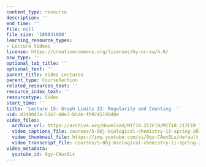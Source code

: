 ```yaml
---
content_type: resource
description: ''
end_time: ''
file: null
file_size: '189831008'
learning_resource_types:
- Lecture Videos
license: https://creativecommons.org/licenses/by-nc-sa/4.0/
ocw_type: ''
optional_tab_title: ''
optional_text: ''
parent_title: Video Lectures
parent_type: CourseSection
related_resources_text: ''
resource_index_text: ''
resourcetype: Video
start_time: ''
title: 'Lecture 15: Graph Limits II: Regularity and Counting  '
uid: 83d0047a-5567-40e3-b5de-fb9745190d8e
video_files:
  archive_url: https://archive.org/download/MIT18.217F19/MIT18_217F19_lec15_300k.mp4
  video_captions_file: courses/5-08j-biological-chemistry-ii-spring-2016/9gy-CAwx0Ls_captions.vtt
  video_thumbnail_file: https://img.youtube.com/vi/9gy-CAwx0Ls/default.jpg
  video_transcript_file: courses/5-08j-biological-chemistry-ii-spring-2016/9gy-CAwx0Ls_transcript.pdf
video_metadata:
  youtube_id: 9gy-CAwx0Ls
---
```

